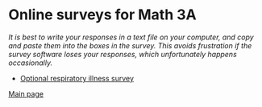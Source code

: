 # Online surveys for Math 3A

_It is best to write your responses in a text file on your computer, and copy and paste them into the boxes in the survey.  This avoids frustration if the survey software loses your responses, which unfortunately happens occasionally._

- [Optional respiratory illness survey](https://surveys.mcmaster.ca/limesurvey/index.php/893454)

[Main page](.)
